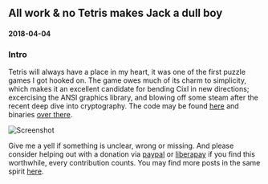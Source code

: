 ## All work & no Tetris makes Jack a dull boy
#### 2018-04-04

### Intro
Tetris will always have a place in my heart, it was one of the first puzzle games I got hooked on. The game owes much of its charm to simplicity, which makes it an excellent candidate for bending Cixl in new directions; excercising the ANSI graphics library, and blowing off some steam after the recent deep dive into cryptography. The code may be found [here](https://github.com/basic-gongfu/cixl/blob/master/examples/cixtris.cx) and binaries [over there](https://github.com/basic-gongfu/cxbin/tree/master/linux64).

![Screenshot](https://raw.github.com/basic-gongfu/cixl/master/devlog/cixtris.png)

Give me a yell if something is unclear, wrong or missing. And please consider helping out with a donation via [paypal](https://paypal.me/basicgongfu) or [liberapay](https://liberapay.com/basic-gongfu/donate) if you find this worthwhile, every contribution counts. You may find more posts in the same spirit [here](https://github.com/basic-gongfu/cixl/tree/master/devlog).